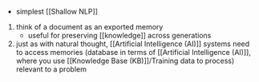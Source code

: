 - simplest [[Shallow NLP]]

1. think of a document as an exported memory
	- useful for preserving [[knowledge]] across generations
2. just as with natural thought, [[Artificial Intelligence (AI)]] systems need to access memories (database in terms of [[Artificial Intelligence (AI)]], where you use [[Knowledge Base (KB)]]/Training data to process) relevant to a problem